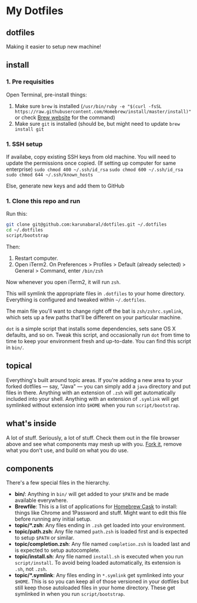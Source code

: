 # My Dotfiles

## dotfiles
Making it easier to setup new machine!

## install

### 1. Pre requisities
Open Terminal, pre-install things:

1. Make sure `brew` is installed (`/usr/bin/ruby -e "$(curl -fsSL https://raw.githubusercontent.com/Homebrew/install/master/install)"` or check [Brew website](https://brew.sh/) for the command)
1. Make sure `git` is installed (should be, but might need to update `brew install git`

### 1. SSH setup
If availabe, copy existing SSH keys from old machine. You will need to update the permissions once copied. (If setting up computer for same enterprise)
`sudo chmod 400 ~/.ssh/id_rsa`
`sudo chmod 600 ~/.ssh/id_rsa`
`sudo chmod 644 ~/.ssh/known_hosts`

Else, generate new keys and add them to GitHub

### 1. Clone this repo and run
Run this:

```sh
git clone git@github.com:karunabaral/dotfiles.git ~/.dotfiles
cd ~/.dotfiles
script/bootstrap
```

Then:

1. Restart computer.
1. Open iTerm2. On Preferences > Profiles > Default (already selected) > General > Command, enter `/bin/zsh`

Now whenever you open iTerm2, it will run `zsh`.

This will symlink the appropriate files in `.dotfiles` to your home directory.
Everything is configured and tweaked within `~/.dotfiles`.

The main file you'll want to change right off the bat is `zsh/zshrc.symlink`,
which sets up a few paths that'll be different on your particular machine.

`dot` is a simple script that installs some dependencies, sets sane OS X
defaults, and so on. Tweak this script, and occasionally run `dot` from
time to time to keep your environment fresh and up-to-date. You can find
this script in `bin/`.

## topical

Everything's built around topic areas. If you're adding a new area to your
forked dotfiles — say, "Java" — you can simply add a `java` directory and put
files in there. Anything with an extension of `.zsh` will get automatically
included into your shell. Anything with an extension of `.symlink` will get
symlinked without extension into `$HOME` when you run `script/bootstrap`.

## what's inside

A lot of stuff. Seriously, a lot of stuff. Check them out in the file browser
above and see what components may mesh up with you.
[Fork it](https://github.com/karunabaral/dotfiles/fork), remove what you don't
use, and build on what you do use.

## components

There's a few special files in the hierarchy.

- **bin/**: Anything in `bin/` will get added to your `$PATH` and be made
  available everywhere.
- **Brewfile**: This is a list of applications for [Homebrew Cask](http://caskroom.io) to install: things like Chrome and 1Password and stuff. Might want to edit this file before running any initial setup.
- **topic/\*.zsh**: Any files ending in `.zsh` get loaded into your
  environment.
- **topic/path.zsh**: Any file named `path.zsh` is loaded first and is
  expected to setup `$PATH` or similar.
- **topic/completion.zsh**: Any file named `completion.zsh` is loaded
  last and is expected to setup autocomplete.
- **topic/install.sh**: Any file named `install.sh` is executed when you run `script/install`. To avoid being loaded automatically, its extension is `.sh`, not `.zsh`.
- **topic/\*.symlink**: Any files ending in `*.symlink` get symlinked into
  your `$HOME`. This is so you can keep all of those versioned in your dotfiles
  but still keep those autoloaded files in your home directory. These get
  symlinked in when you run `script/bootstrap`.